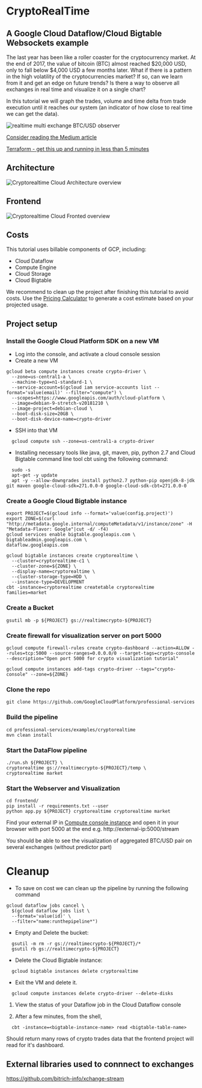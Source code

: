 # CryptoRealTime

## A Google Cloud Dataflow/Cloud Bigtable Websockets example

The last year has been like a roller coaster for the cryptocurrency market. At the end of 2017, the value of bitcoin (BTC) almost reached $20,000 USD, only to fall below $4,000 USD a few months later. What if there is a pattern in the high volatility of the cryptocurrencies market? If so, can we learn from it and get an edge on future trends? Is there a way to observe all exchanges in real time and visualize it on a single chart? 

In this tutorial we will graph the trades, volume and time delta from trade execution until it reaches our system (an indicator of how close to real time we can get the data).


![realtime multi exchange BTC/USD observer](crypto.gif)

[Consider reading the Medium article](https://medium.com/@igalic/bigtable-beam-dataflow-cryptocurrencies-gcp-terraform-java-maven-4e7873811e86)

[Terraform - get this up and running in less than 5 minutes](https://github.com/galic1987/professional-services/blob/master/examples/cryptorealtime/TERRAFORM-README.md)

## Architecture 
![Cryptorealtime Cloud Architecture overview](https://i.ibb.co/dMc9bMz/Screen-Shot-2019-02-11-at-4-56-29-PM.png)

## Frontend  
![Cryptorealtime Cloud Fronted overview](https://i.ibb.co/2S28KYq/Screen-Shot-2019-02-12-at-2-53-41-PM.png)

## Costs
This tutorial uses billable components of GCP, including:
- Cloud Dataflow
- Compute Engine
- Cloud Storage
- Cloud Bigtable

We recommend to clean up the project after finishing this tutorial to avoid costs. Use the [Pricing Calculator](https://cloud.google.com/products/calculator/) to generate a cost estimate based on your projected usage.

## Project setup 
### Install the Google Cloud Platform SDK on a new VM
  * Log into the console, and activate a cloud console session
  * Create a new VM
```console
gcloud beta compute instances create crypto-driver \
  --zone=us-central1-a \
  --machine-type=n1-standard-1 \
  --service-account=$(gcloud iam service-accounts list --format='value(email)' --filter="compute") \
  --scopes=https://www.googleapis.com/auth/cloud-platform \
  --image=debian-9-stretch-v20181210 \
  --image-project=debian-cloud \
  --boot-disk-size=20GB \
  --boot-disk-device-name=crypto-driver
```


  * SSH into that VM 

```console
  gcloud compute ssh --zone=us-central1-a crypto-driver
```
  
  * Installing necessary tools like java, git, maven, pip, python 2.7 and Cloud Bigtable command line tool cbt using the following command:
```console
  sudo -s
  apt-get -y update
  apt -y --allow-downgrades install python2.7 python-pip openjdk-8-jdk git maven google-cloud-sdk=271.0.0-0 google-cloud-sdk-cbt=271.0.0-0
```

### Create a Google Cloud Bigtable instance 
```console
export PROJECT=$(gcloud info --format='value(config.project)')
export ZONE=$(curl "http://metadata.google.internal/computeMetadata/v1/instance/zone" -H "Metadata-Flavor: Google"|cut -d/ -f4)
gcloud services enable bigtable.googleapis.com \
bigtableadmin.googleapis.com \
dataflow.googleapis.com 

gcloud bigtable instances create cryptorealtime \
  --cluster=cryptorealtime-c1 \
  --cluster-zone=${ZONE} \
  --display-name=cryptorealtime \
  --cluster-storage-type=HDD \
  --instance-type=DEVELOPMENT
cbt -instance=cryptorealtime createtable cryptorealtime families=market
```

### Create a Bucket  
```console 
gsutil mb -p ${PROJECT} gs://realtimecrypto-${PROJECT}
```

### Create firewall for visualization server on port 5000
```console 
gcloud compute firewall-rules create crypto-dashboard --action=ALLOW --rules=tcp:5000 --source-ranges=0.0.0.0/0 --target-tags=crypto-console --description="Open port 5000 for crypto visualization tutorial"
  
gcloud compute instances add-tags crypto-driver --tags="crypto-console" --zone=${ZONE}
```
  

### Clone the repo
```console 
git clone https://github.com/GoogleCloudPlatform/professional-services
```

### Build the pipeline
```console 
cd professional-services/examples/cryptorealtime
mvn clean install
```

### Start the DataFlow pipeline
```console 
./run.sh ${PROJECT} \
cryptorealtime gs://realtimecrypto-${PROJECT}/temp \
cryptorealtime market
``` 

### Start the Webserver and Visualization
```console 
cd frontend/
pip install -r requirements.txt --user
python app.py ${PROJECT} cryptorealtime cryptorealtime market
```

Find your external IP in [Compute console instance](https://console.cloud.google.com/compute/instances) and open it in your browser with port 5000 at the end e.g.
http://external-ip:5000/stream

You should be able to see the visualization of aggregated BTC/USD pair on several exchanges (without predictor part)


# Cleanup
* To save on cost we can clean up the pipeline by running the following command
```console 
gcloud dataflow jobs cancel \
  $(gcloud dataflow jobs list \
  --format='value(id)' \
  --filter="name:runthepipeline*")
```

* Empty and Delete the bucket:
```console 
  gsutil -m rm -r gs://realtimecrypto-${PROJECT}/*
  gsutil rb gs://realtimecrypto-${PROJECT}
```

* Delete the Cloud Bigtable instance:
```console 
  gcloud bigtable instances delete cryptorealtime
```

* Exit the VM and delete it.
```console 
  gcloud compute instances delete crypto-driver --delete-disks
```

1. View the status of your Dataflow job in the Cloud Dataflow console

1. After a few minutes, from the shell,

```console 
  cbt -instance=<bigtable-instance-name> read <bigtable-table-name>
```

Should return many rows of crypto trades data that the frontend project will read for it's dashboard.


## External libraries used to connnect to exchanges 
https://github.com/bitrich-info/xchange-stream


